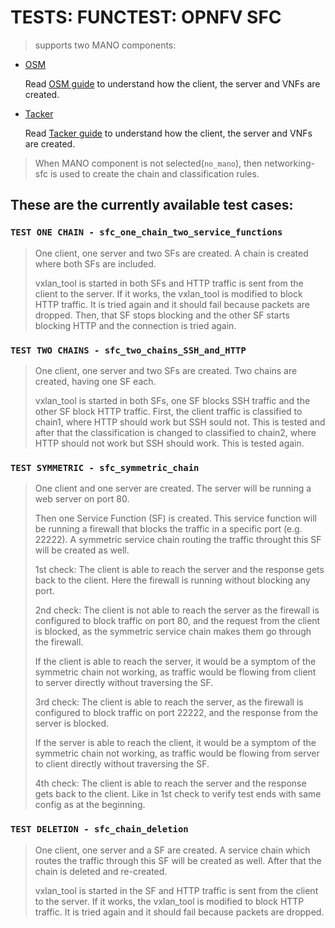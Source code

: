# TESTS: FUNCTEST: OPNFV SFC

> supports two MANO components:

- [OSM](https://osm.etsi.org/)

  Read [OSM guide](https://wiki.opnfv.org/display/sfc/OSM+guide)
  to understand how the client, the server and VNFs are created.

- [Tacker](https://docs.openstack.org/tacker/latest/)

  Read [Tacker guide](https://wiki.opnfv.org/display/sfc/Tacker+guide)
  to understand how the client, the server and VNFs are created.

> When MANO component is not selected(`no_mano`), then networking-sfc is used
> to create the chain and classification rules.

## These are the currently available test cases:

### `TEST ONE CHAIN - sfc_one_chain_two_service_functions`

> One client, one server and two SFs are created.
> A chain is created where both SFs are included.
>
> vxlan_tool is started in both SFs and HTTP traffic is sent from the client to
> the server. If it works, the vxlan_tool is modified to block HTTP traffic.
> It is tried again and it should fail because packets are dropped. Then, that
> SF stops blocking and the other SF starts blocking HTTP and the connection is
> tried again.


### `TEST TWO CHAINS - sfc_two_chains_SSH_and_HTTP`

> One client, one server and two SFs are created.
> Two chains are created, having one SF each.
>
> vxlan_tool is started in both SFs, one SF blocks SSH traffic and the other SF
> block HTTP traffic. First, the client traffic is classified to chain1, where
> HTTP should work but SSH sould not. This is tested and after that the
> classification is changed to classified to chain2, where HTTP should not work
> but SSH should work. This is tested again.


### `TEST SYMMETRIC - sfc_symmetric_chain`

> One client and one server are created. The server will be running
> a web server on port 80.
>
> Then one Service Function (SF) is created. This service function will be
> running a firewall that blocks the traffic in a specific port (e.g. 22222).
> A symmetric service chain routing the traffic throught this SF will be
> created as well.
>
> 1st check: The client is able to reach the server and the response gets back
> to the client. Here the firewall is running without blocking any port.
>
> 2nd check: The client is not able to reach the server as the firewall
> is configured to block traffic on port 80, and the request from the client
> is blocked, as the symmetric service chain makes them go through
> the firewall.
>
> If the client is able to reach the server, it would be a symptom of the
> symmetric chain not working, as traffic would be flowing from client to
> server directly without traversing the SF.
>
> 3rd check: The client is able to reach the server, as the firewall
> is configured to block traffic on port 22222, and the response from the
> server is blocked.
>
> If the server is able to reach the client, it would be a symptom of the
> symmetric chain not working, as traffic would be flowing from server to
>  client directly without traversing the SF.
>
> 4th check: The client is able to reach the server and the response gets back
> to the client. Like in 1st check to verify test ends with same config
> as at the beginning.


### `TEST DELETION - sfc_chain_deletion`

> One client, one server and a SF are created.
> A service chain which routes the traffic through this SF will be created as well.
> After that the chain is deleted and re-created.
>
> vxlan_tool is started in the SF and HTTP traffic is sent from the client to the server.
> If it works, the vxlan_tool is modified to block HTTP traffic.
> It is tried again and it should fail because packets are dropped.
